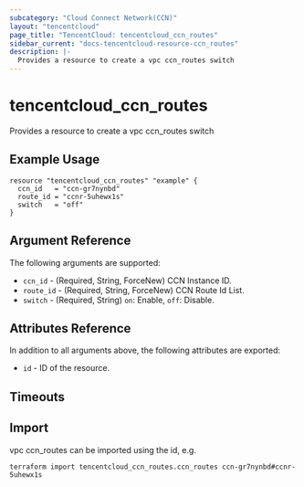 ```yaml
---
subcategory: "Cloud Connect Network(CCN)"
layout: "tencentcloud"
page_title: "TencentCloud: tencentcloud_ccn_routes"
sidebar_current: "docs-tencentcloud-resource-ccn_routes"
description: |-
  Provides a resource to create a vpc ccn_routes switch
---
```


# tencentcloud_ccn_routes

Provides a resource to create a vpc ccn_routes switch

## Example Usage

```hcl
resource "tencentcloud_ccn_routes" "example" {
  ccn_id   = "ccn-gr7nynbd"
  route_id = "ccnr-5uhewx1s"
  switch   = "off"
}
```

## Argument Reference

The following arguments are supported:

* `ccn_id` - (Required, String, ForceNew) CCN Instance ID.
* `route_id` - (Required, String, ForceNew) CCN Route Id List.
* `switch` - (Required, String) `on`: Enable, `off`: Disable.

## Attributes Reference

In addition to all arguments above, the following attributes are exported:

* `id` - ID of the resource.



## Timeouts

<no value>


## Import

vpc ccn_routes can be imported using the id, e.g.

```
terraform import tencentcloud_ccn_routes.ccn_routes ccn-gr7nynbd#ccnr-5uhewx1s
```

